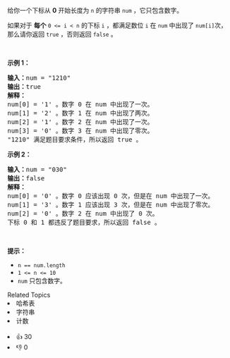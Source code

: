 <p>给你一个下标从 <strong>0</strong>&nbsp;开始长度为 <code>n</code>&nbsp;的字符串&nbsp;<code>num</code>&nbsp;，它只包含数字。</p>

<p>如果对于 <strong>每个</strong><em>&nbsp;</em><code>0 &lt;= i &lt; n</code>&nbsp;的下标&nbsp;<code>i</code>&nbsp;，都满足数位<em>&nbsp;</em><code>i</code>&nbsp;在 <code>num</code>&nbsp;中出现了&nbsp;<code>num[i]</code>次，那么请你返回&nbsp;<code>true</code>&nbsp;，否则返回&nbsp;<code>false</code>&nbsp;。</p>

<p>&nbsp;</p>

<p><strong>示例 1：</strong></p>

<pre><b>输入：</b>num = "1210"
<b>输出：</b>true
<strong>解释：</strong>
num[0] = '1' 。数字 0 在 num 中出现了一次。
num[1] = '2' 。数字 1 在 num 中出现了两次。
num[2] = '1' 。数字 2 在 num 中出现了一次。
num[3] = '0' 。数字 3 在 num 中出现了零次。
"1210" 满足题目要求条件，所以返回 true 。
</pre>

<p><strong>示例 2：</strong></p>

<pre><b>输入：</b>num = "030"
<b>输出：</b>false
<strong>解释：</strong>
num[0] = '0' 。数字 0 应该出现 0 次，但是在 num 中出现了一次。
num[1] = '3' 。数字 1 应该出现 3 次，但是在 num 中出现了零次。
num[2] = '0' 。数字 2 在 num 中出现了 0 次。
下标 0 和 1 都违反了题目要求，所以返回 false 。
</pre>

<p>&nbsp;</p>

<p><strong>提示：</strong></p>

<ul> 
 <li><code>n == num.length</code></li> 
 <li><code>1 &lt;= n &lt;= 10</code></li> 
 <li><code>num</code>&nbsp;只包含数字。</li> 
</ul>

<div><div>Related Topics</div><div><li>哈希表</li><li>字符串</li><li>计数</li></div></div><br><div><li>👍 30</li><li>👎 0</li></div>